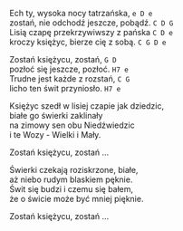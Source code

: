 Ech ty, wysoka nocy tatrzańska, `e D e`  
zostań, nie odchodź jeszcze, pobądź. `C D G`  
Lisią czapę przekrzywiwszy z pańska `C D e`  
kroczy księżyc, bierze cię z sobą. `C G D e`  

Zostań księżycu, zostań, `G D`  
pozłoć się jeszcze, pozłoć. `H7 e`  
Trudne jest każde z rozstań, `C G`  
licho ten świt przyniosło. `H7 e`  

Księżyc szedł w lisiej czapie jak dziedzic,  
białe go świerki zaklinały  
na zimowy sen obu Niedźwiedzic  
i te Wozy - Wielki i Mały.  

Zostań księżycu, zostań …  

Świerki czekają roziskrzone, białe,  
aż niebo rudym blaskiem pęknie.  
Świt się budzi i czemu się bałem,  
że o świcie może być mniej pięknie.  

Zostań księżycu, zostań …